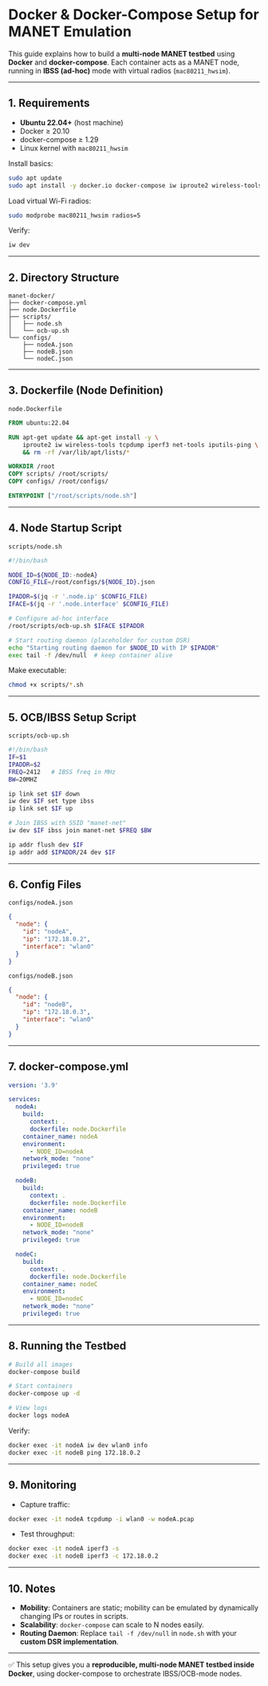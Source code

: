 # Docker & Docker-Compose Setup for MANET Emulation

This guide explains how to build a **multi-node MANET testbed** using **Docker** and **docker-compose**. Each container acts as a MANET node, running in **IBSS (ad-hoc)** mode with virtual radios (`mac80211_hwsim`).

---

## 1. Requirements

* **Ubuntu 22.04+** (host machine)
* Docker ≥ 20.10
* docker-compose ≥ 1.29
* Linux kernel with `mac80211_hwsim`

Install basics:

```bash
sudo apt update
sudo apt install -y docker.io docker-compose iw iproute2 wireless-tools tcpdump iperf3
```

Load virtual Wi-Fi radios:

```bash
sudo modprobe mac80211_hwsim radios=5
```

Verify:

```bash
iw dev
```

---

## 2. Directory Structure

```plaintext
manet-docker/
├── docker-compose.yml
├── node.Dockerfile
├── scripts/
│   ├── node.sh
│   └── ocb-up.sh
└── configs/
    ├── nodeA.json
    ├── nodeB.json
    └── nodeC.json
```

---

## 3. Dockerfile (Node Definition)

`node.Dockerfile`

```dockerfile
FROM ubuntu:22.04

RUN apt-get update && apt-get install -y \
    iproute2 iw wireless-tools tcpdump iperf3 net-tools iputils-ping \
    && rm -rf /var/lib/apt/lists/*

WORKDIR /root
COPY scripts/ /root/scripts/
COPY configs/ /root/configs/

ENTRYPOINT ["/root/scripts/node.sh"]
```

---

## 4. Node Startup Script

`scripts/node.sh`

```bash
#!/bin/bash

NODE_ID=${NODE_ID:-nodeA}
CONFIG_FILE=/root/configs/${NODE_ID}.json

IPADDR=$(jq -r '.node.ip' $CONFIG_FILE)
IFACE=$(jq -r '.node.interface' $CONFIG_FILE)

# Configure ad-hoc interface
/root/scripts/ocb-up.sh $IFACE $IPADDR

# Start routing daemon (placeholder for custom DSR)
echo "Starting routing daemon for $NODE_ID with IP $IPADDR"
exec tail -f /dev/null  # keep container alive
```

Make executable:

```bash
chmod +x scripts/*.sh
```

---

## 5. OCB/IBSS Setup Script

`scripts/ocb-up.sh`

```bash
#!/bin/bash
IF=$1
IPADDR=$2
FREQ=2412   # IBSS freq in MHz
BW=20MHZ

ip link set $IF down
iw dev $IF set type ibss
ip link set $IF up

# Join IBSS with SSID "manet-net"
iw dev $IF ibss join manet-net $FREQ $BW

ip addr flush dev $IF
ip addr add $IPADDR/24 dev $IF
```

---

## 6. Config Files

`configs/nodeA.json`

```json
{
  "node": {
    "id": "nodeA",
    "ip": "172.18.0.2",
    "interface": "wlan0"
  }
}
```

`configs/nodeB.json`

```json
{
  "node": {
    "id": "nodeB",
    "ip": "172.18.0.3",
    "interface": "wlan0"
  }
}
```

---

## 7. docker-compose.yml

```yaml
version: '3.9'

services:
  nodeA:
    build:
      context: .
      dockerfile: node.Dockerfile
    container_name: nodeA
    environment:
      - NODE_ID=nodeA
    network_mode: "none"
    privileged: true

  nodeB:
    build:
      context: .
      dockerfile: node.Dockerfile
    container_name: nodeB
    environment:
      - NODE_ID=nodeB
    network_mode: "none"
    privileged: true

  nodeC:
    build:
      context: .
      dockerfile: node.Dockerfile
    container_name: nodeC
    environment:
      - NODE_ID=nodeC
    network_mode: "none"
    privileged: true
```

---

## 8. Running the Testbed

```bash
# Build all images
docker-compose build

# Start containers
docker-compose up -d

# View logs
docker logs nodeA
```

Verify:

```bash
docker exec -it nodeA iw dev wlan0 info
docker exec -it nodeB ping 172.18.0.2
```

---

## 9. Monitoring

* Capture traffic:

```bash
docker exec -it nodeA tcpdump -i wlan0 -w nodeA.pcap
```

* Test throughput:

```bash
docker exec -it nodeA iperf3 -s
docker exec -it nodeB iperf3 -c 172.18.0.2
```

---

## 10. Notes

* **Mobility**: Containers are static; mobility can be emulated by dynamically changing IPs or routes in scripts.
* **Scalability**: `docker-compose` can scale to N nodes easily.
* **Routing Daemon**: Replace `tail -f /dev/null` in `node.sh` with your **custom DSR implementation**.

---

✅ This setup gives you a **reproducible, multi-node MANET testbed inside Docker**, using docker-compose to orchestrate IBSS/OCB-mode nodes.
